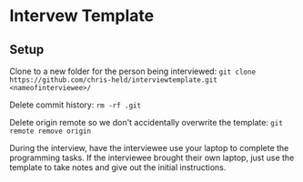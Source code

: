# Intervew Template

## Setup

Clone to a new folder for the person being interviewed:
`git clone https://github.com/chris-held/interviewtemplate.git <nameofinterviewee>/`

Delete commit history:
`rm -rf .git`

Delete origin remote so we don't accidentally overwrite the template:
`git remote remove origin`

During the interview, have the interviewee use your laptop to complete the programming tasks. If the interviewee brought their own laptop, just use the template to take notes and give out the initial instructions.
